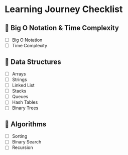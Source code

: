 # Learning Journey Checklist

## 📌 Big O Notation & Time Complexity
- [ ] Big O Notation
- [ ] Time Complexity

## 📌 Data Structures
- [ ] Arrays
- [ ] Strings
- [ ] Linked List
- [ ] Stacks
- [ ] Queues
- [ ] Hash Tables
- [ ] Binary Trees

## 📌 Algorithms
- [ ] Sorting
- [ ] Binary Search
- [ ] Recursion
